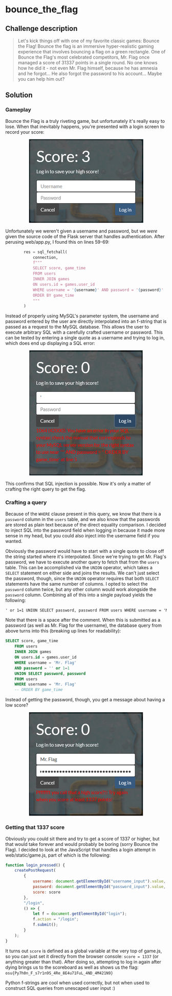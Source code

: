 # bounce_the_flag

## Challenge description

> Let's kick things off with one of my favorite classic games: Bounce the Flag! Bounce the flag is an immersive hyper-realistic gaming experience that involves bouncing a flag on a green rectangle. One of Bounce the Flag's most celebrated competitors, Mr. Flag once managed a score of 31337 points in a single round. No one knows how he did it - not even Mr. Flag himself, because he has amnesia and he forgot... He also forgot the password to his account... Maybe you can help him out?

## Solution

### Gameplay

Bounce the Flag is a truly riveting game, but unfortunately it's really easy to lose. When that inevitably happens, you're presented with a login screen to record your score:

<div align="center">
<img src="img/loss.png" alt="Post-game-over login screen">
</div>

Unfortunately we weren't given a username and password, but we *were* given the source code of the Flask server that handles authentication. After perusing web/app.py, I found this on lines 59-69:

```python
        res = sql_fetchall(
            connection,
            f"""
            SELECT score, game_time
            FROM users
            INNER JOIN games
            ON users.id = games.user_id
            WHERE username = '{username}' AND password = '{password}'
            ORDER BY game_time
            """
        )
```

Instead of properly using MySQL's parameter system, the username and password entered by the user are directly interpolated into an f-string that is passed as a request to the MySQL database. This allows the user to execute arbitrary SQL with a carefully crafted username or password. This can be tested by entering a single quote as a username and trying to log in, which does end up displaying a SQL error:

<div align="center">
  <img src="img/sql-error.png" alt="SQL syntax error on login screen">
</div>

This confirms that SQL injection is possible. Now it's only a matter of crafting the right query to get the flag.

### Crafting a query

Because of the `WHERE` clause present in this query, we know that there is a `password` column in the `users` table, and we also know that the passwords are stored as plain text because of the direct equality comparison. I decided to inject SQL into the password field when logging in because it made more sense in my head, but you could also inject into the username field if you wanted.

Obviously the password would have to start with a single quote to close off the string started where it's interpolated. Since we're trying to get Mr. Flag's password, we have to execute another query to fetch that from the `users` table. This can be accomplished via the `UNION` operator, which takes a `SELECT` statement on either side and joins the results. We can't just select the password, though, since the `UNION` operator requires that both `SELECT` statements have the same number of columns. I opted to select the `password` column twice, but any other column would work alongside the `password` column. Combining all of this into a single payload yields the following:

```txt
' or 1=1 UNION SELECT password, password FROM users WHERE username = 'Mr. Flag' -- 
```

Note that there is a space after the comment. When this is submitted as a password (as well as Mr. Flag for the username), the database query from above turns into this (breaking up lines for readability):

```sql
SELECT score, game_time
    FROM users
    INNER JOIN games
    ON users.id = games.user_id
    WHERE username = 'Mr. Flag' 
    AND password = '' or 1=1 
    UNION SELECT password, password 
    FROM users 
    WHERE username = 'Mr. Flag' 
    -- ORDER BY game_time
```

Instead of getting the password, though, you get a message about having a low score?

<div align="center">
  <img src="img/no-score.png" alt="Message about not having high enough score">
</div>

### Getting that 1337 score

Obviously you could sit there and try to get a score of 1337 or higher, but that would take forever and would probably be boring (sorry Bounce the Flag). I decided to look at the JavaScript that handles a login attempt in web/static/game.js, part of which is the following:

```js
function login_pressed() {
    createPostRequest(
        {
            username: document.getElementById("username_input").value,
            password: document.getElementById("password_input").value,
            score: score
        },
        "/login",
        () => {
            let f = document.getElementById("login");
            f.action = "/login";
            f.submit();
        }
    );
}
```

It turns out `score` is defined as a global variable at the very top of game.js, so you can just set it directly from the browser console: `score = 1337` (or anything greater than that). After doing so, attempting to log in again after dying brings us to the scoreboard as well as shows us the flag: `osu{Py7h0n_F_s7r1n9S_4Re_8E4u71FuL_4ND_4M421N9}`

Python f-strings are cool when used correctly, but not when used to construct SQL queries from unescaped user input :)
